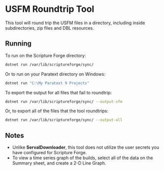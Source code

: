 # USFM Roundtrip Tool

This tool will round trip the USFM files in a directory, including inside subdirectories, zip files and DBL resources.

## Running

To run on the Scripture Forge directory:

```sh
dotnet run /var/lib/scriptureforge/sync/
```

Or to run on your Paratext directory on Windows:

```sh
dotnet run "C:\My Paratext 9 Projects"
```

To export the output for all files that fail to roundtrip:

```sh
dotnet run /var/lib/scriptureforge/sync/ --output-sfm
```

Or, to export all of the files that the tool roundtrips:

```sh
dotnet run /var/lib/scriptureforge/sync/ --output-all
```

## Notes

- Unlike **ServalDownloader**, this tool does not utilize the user secrets you have configured for Scripture Forge.
- To view a time series graph of the builds, select all of the data on the Summary sheet, and create a 2-D Line Graph.
